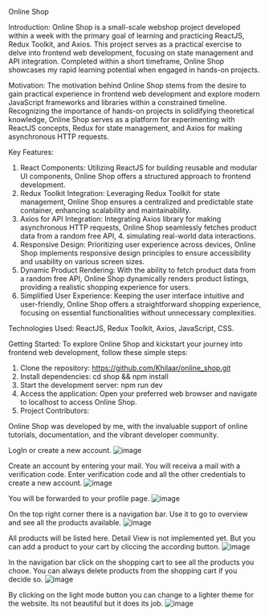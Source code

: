 
Online Shop

Introduction:
Online Shop is a small-scale webshop project developed within a week with the primary goal of learning and practicing ReactJS, Redux Toolkit, and Axios. This project serves as a practical exercise to delve into frontend web development, focusing on state management and API integration. Completed within a short timeframe, Online Shop showcases my rapid learning potential when engaged in hands-on projects.

Motivation:
The motivation behind Online Shop stems from the desire to gain practical experience in frontend web development and explore modern JavaScript frameworks and libraries within a constrained timeline. Recognizing the importance of hands-on projects in solidifying theoretical knowledge, Online Shop serves as a platform for experimenting with ReactJS concepts, Redux for state management, and Axios for making asynchronous HTTP requests.

Key Features:

1. React Components: Utilizing ReactJS for building reusable and modular UI components, Online Shop offers a structured approach to frontend development.
2. Redux Toolkit Integration: Leveraging Redux Toolkit for state management, Online Shop ensures a centralized and predictable state container, enhancing scalability and maintainability.
3. Axios for API Integration: Integrating Axios library for making asynchronous HTTP requests, Online Shop seamlessly fetches product data from a random free API, 4. simulating real-world data interactions.
4. Responsive Design: Prioritizing user experience across devices, Online Shop implements responsive design principles to ensure accessibility and usability on various screen sizes.
5. Dynamic Product Rendering: With the ability to fetch product data from a random free API, Online Shop dynamically renders product listings, providing a realistic shopping experience for users.
6. Simplified User Experience: Keeping the user interface intuitive and user-friendly, Online Shop offers a straightforward shopping experience, focusing on essential functionalities without unnecessary complexities.

Technologies Used:
ReactJS, Redux Toolkit, Axios, JavaScript, CSS.

Getting Started:
To explore Online Shop and kickstart your journey into frontend web development, follow these simple steps:

1. Clone the repository: https://github.com/Khilaar/online_shop.git
2. Install dependencies: cd shop && npm install
3. Start the development server: npm run dev
4. Access the application: Open your preferred web browser and navigate to localhost to access Online Shop.
5. Project Contributors:
   
Online Shop was developed by me, with the invaluable support of online tutorials, documentation, and the vibrant developer community.

LogIn or create a new account.
![image](https://github.com/Khilaar/online_shop/assets/127531444/4ae8b239-cd76-4e4e-9ec9-750b7e4fd2d4)

Create an account by entering your mail. You will receiva a mail with a verification code.
Enter verification code and all the other credentials to create a new account.
![image](https://github.com/Khilaar/online_shop/assets/127531444/7fa371da-a78b-4a57-b6f7-ecd92464ab85)

You will be forwarded to your profile page.
![image](https://github.com/Khilaar/online_shop/assets/127531444/efc60b1e-b6fd-4771-a4a6-fb4fc29e36dd)

On the top right corner there is a navigation bar. Use it to go to overview and see all the products available.
![image](https://github.com/Khilaar/online_shop/assets/127531444/3ad8179b-c4a5-48a1-b198-c314076a16e3)

All products will be listed here.
Detail View is not implemented yet. But you can add a product to your cart by cliccing the according button.
![image](https://github.com/Khilaar/online_shop/assets/127531444/7fe646a1-a568-4eab-9d38-9c9f340d2e96)

In the navigation bar click on the shopping cart to see all the products you chooe.
You can always delete products from the shopping cart if you decide so.
![image](https://github.com/Khilaar/online_shop/assets/127531444/3cd3470e-2dac-4dae-ae2a-3e0280b15a7f)

By clicking on the light mode button you can change to a lighter theme for the website. Its not beautiful but it does its job.
![image](https://github.com/Khilaar/online_shop/assets/127531444/1d652258-925c-457a-9c40-ab9b1ae83dd4)


